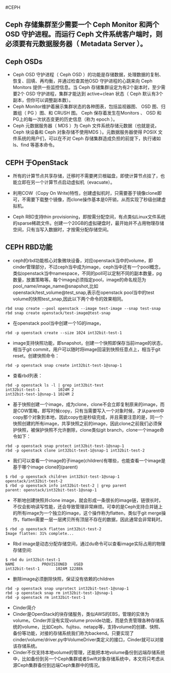 #CEPH

##  Ceph 存储集群至少需要一个 Ceph Monitor 和两个 OSD 守护进程。而运行 Ceph 文件系统客户端时，则必须要有元数据服务器（ Metadata Server ）。

## Ceph OSDs

* Ceph OSD 守护进程（ Ceph OSD ）的功能是存储数据，处理数据的复制、恢复、回填、再均衡，并通过检查其他OSD 守护进程的心跳来向 Ceph Monitors 提供一些监控信息。当 Ceph 存储集群设定为有2个副本时，至少需要2个 OSD 守护进程，集群才能达到 active+clean 状态（ Ceph 默认有3个副本，但你可以调整副本数）。
* Ceph Monitor维护着展示集群状态的各种图表，包括监视器图、 OSD 图、归置组（ PG ）图、和 CRUSH 图。 Ceph 保存着发生在Monitors 、 OSD 和 PG上的每一次状态变更的历史信息（称为 epoch ）。
*  Ceph 元数据服务器（ MDS ）为 Ceph 文件系统存储元数据（也就是说，Ceph 块设备和 Ceph 对象存储不使用MDS ）。元数据服务器使得 POSIX 文件系统的用户们，可以在不对 Ceph 存储集群造成负担的前提下，执行诸如 ls、find 等基本命令。

## CEPH 于OpenStack
* 所有的计算节点共享存储，迁移时不需要拷贝根磁盘，即使计算节点挂了，也能立即在另一个计算节点启动虚拟机（evacuate）。

* 利用COW（Copy On Write)特性，创建虚拟机时，只需要基于镜像clone即可，不需要下载整个镜像，而clone操作基本是0开销，从而实现了秒级创建虚拟机。

* Ceph RBD支持thin provisioning，即按需分配空间，有点类似Linux文件系统的sparse稀疏文件。创建一个20GB的虚拟硬盘时，最开始并不占用物理存储空间，只有当写入数据时，才按需分配存储空间。

## CEPH RBD功能
* ceph的rbd功能核心对象微块设备，对应openstack当中的volume，即cinder管理部分，不过ceph当中成为image，ceph当中还有一个pool概念，类似openstack当中namespace，不同的poll可以定制不同的副本数量，pg数量，放置策略等。每个image必须指定pool，image的命名规范为pool_name/image_name@snapshot,比如openstack/test_volume@test_snap,表示在openstack pool当中的test volume的快照test_snap,因此以下两个命令的效果相同。<br>
```shell
rbd snap create --pool openstack --image test-image --snap test-snap
rbd snap create openstack/test-image@test-snap
```

* 在openstack pool当中创建一个1G的image，
```shell
rbd -p openstack create --size 1024 int32bit-test-1
```
* image支持快照功能，即snapshot，创建一个快照即保存当前image的状态，相当于git commit，用户可以随时将image回滚到快照任意点上，相当于git reset。创建快照命令：
```shell
rbd -p openstack snap create int32bit-test-1@snap-1
```
* 查看rbd列表：

```shell
rbd -p openstack ls -l | grep int32bit-test
int32bit-test-1        1024M 2
int32bit-test-1@snap-1 1024M 2
```

* 基于快照创建一个image，成为clone，clone不会立即复制原来的image，而是COW策略，即写时候copy，只有当需要写入一个对象时候，才从parent中copy那个对象到本地，因此copy也是秒级完成，并且需要注意的是，同一个快照创建的所有image，共享快照之前的image，因此clone之前我们必须保护快照，被保护快照不允许删除，clone类似git branch，clone一个image命令如下：

```shell
rbd -p openstack snap protect int32bit-test-1@snap-1
rbd -p openstack clone int32bit-test-1@snap-1 int32bit-test-2
```

* 我们可以查看一个image的子image(children)有哪些，也能查看一个image是基于哪个image clone的(parent)

```shell
$ rbd -p openstack children int32bit-test-1@snap-1
openstack/int32bit-test-2
$ rbd -p openstack info int32bit-test-2 | grep parent
parent: openstack/int32bit-test-1@snap-1
```

* 不断地创建快照并clone image，就会形成一条很长的image链，链很长时，不仅会影响读写性能，还会导致管理非常麻烦。可幸的是Ceph支持合并链上的所有image为一个独立的image，这个操作称为flatten，类似于git merge操作，flatten需要一层一层拷贝所有顶层不存在的数据，因此通常会非常耗时。

```shell
$ rbd -p openstack flatten int32bit-test-2
Image flatten: 31% complete...
```
* Rbd image是动态分配存储空间，通过du命令可以查看image实际占用的物理存储空间:
```shell
$ rbd du int32bit-test-1
NAME            PROVISIONED   USED
int32bit-test-1       1024M 12288k
```
* 删除image必须删除快照，保证没有依赖的children
```shell
rbd -p openstack snap unprotect int32bit-test-1@snap-1
rbd -p openstack snap rm int32bit-test-1@snap-1
rbd -p openstack rm int32bit-test-1
```

* Cinder简介
* Cinder是OpenStack的块存储服务，类似AWS的EBS，管理的实体为volume。Cinder并没有实现volume provide功能，而是负责管理各种存储系统的volume，比如Ceph、fujitsu、netapp等，支持volume的创建、快照、备份等功能，对接的存储系统我们称为backend。只要实现了cinder/volume/driver.py中VolumeDriver类定义的接口，Cinder就可以对接该存储系统。
* Cinder不仅支持本地volume的管理，还能把本地volume备份到远端存储系统中，比如备份到另一个Ceph集群或者Swift对象存储系统中，本文将只考虑从源Ceph集群备份到远端Ceph集群中的情况。

